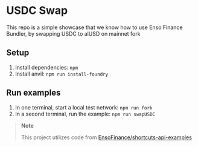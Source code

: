# USDC Swap

This repo is a simple showcase that we know how to use Enso Finance Bundler, by swapping USDC to alUSD on mainnet fork 

## Setup

1. Install dependencies: `npm`
2. Install anvil: `npm run install-foundry`

## Run examples

1. In one terminal, start a local test network: `npm run fork`
2. In a second terminal, run the example: `npm run swapUSDC`


> **Note**
> 
> This project utilizes code from [EnsoFinance/shortcuts-api-examples](https://github.com/EnsoFinance/shortcuts-api-examples)